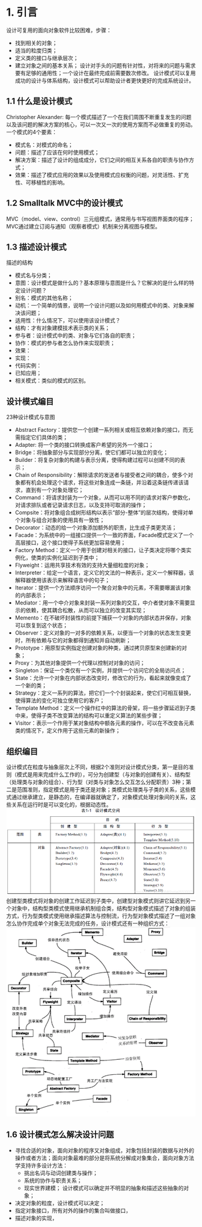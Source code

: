 # 1. 引言
设计可复用的面向对象软件比较困难，步骤：
- 找到相关的对象；
- 适当的粒度归类；
- 定义类的接口与继承层次；
- 建立对象之间的基本关系；
设计对手头的问题有针对性，对将来的问题与需求要有足够的通用性；一个设计在最终完成前需要数次修改。
设计模式可以复用成功的设计与体系结构，设计模式可以帮助设计者更快更好的完成系统设计。
## 1.1 什么是设计模式
Christopher Alexander: 每一个模式描述了一个在我们周围不断重复发生的问题以及该问题的解决方案的核心，可以一次又一次的使用方案而不必做重复的劳动。
一个模式的4个要素：
- 模式名：对模式的命名；
- 问题：描述了应该在何时使用模式；
- 解决方案：描述了设计的组成成分，它们之间的相互关系各自的职责与协作方式；
- 效果：描述了模式应用的效果以及使用模式应权衡的问题，对灵活性、扩充性、可移植性的影响。
## 1.2 Smalltalk MVC中的设计模式
MVC（model、view、control）三元组模式，通常用与书写视图界面类的程序；MVC通过建立订阅与通知（观察者模式）机制来分离视图与模型。
## 1.3 描述设计模式
描述的结构
- 模式名与分类；
- 意图：设计模式是做什么的？基本原理与意图是什么？它解决的是什么样的特定设计问题？
- 别名：模式的其他名称；
- 动机：一个简单的情景，说明一个设计问题以及如何用模式中的类、对象来解决该问题；
- 适用性：什么情况下，可以使用该设计模式？
- 结构：才有对象建模技术表示类的关系；
- 参与者：设计模式中的类、对象与它们各自的职责；
- 协作：模式的参与者怎么协作来实现职责；
- 效果：
- 实现：
- 代码实例：
- 已知应用；
- 相关模式：类似的模式的区别。
## 设计模式编目
23种设计模式与意图
- Abstract Factory：提供您一个创建一系列相关或相互依赖对象的接口，而无需指定它们具体的类；
- Adapter: 将一个类的接口转换成客户希望的另外一个接口；
- Bridge：将抽象部分与实现部分分离，使它们都可以独立的变化；
- Builder：将复杂对象的构建与表示分离，使得构建过程可以创建不同的表示；
- Chain of Responsibility：解除请求的发送者与接受者之间的耦合，使多个对象都有机会处理这个请求，将这些对象连成一条链，并沿着这条链传递该请求，直到有一个对象处理它；
- Command：将请求封装为一个对象，从而可以用不同的请求对客户参数化，对请求排队或者记录请求日志，以及支持可取消的操作；
- Compsite：将对象组合成树形结构以表示“部分-整体”的层次结构，使得对单个对象与组合对象的使用具有一致性；
- Decorator：动态的给一个对象添加额外的职责，比生成子类更灵活；
- Facade：为系统中的一组接口提供一个一致的界面，Facade模式定义了一个高层接口，这个接口使得子系统更加容易使用；
- Factory Method：定义一个用于创建对相关的接口，让子类决定将哪个类实例化，使类的实例化延迟到子类中；
- Flyweight：运用共享技术有效的支持大量细粒度的对象；
- Interpreter：给定一个语言，定义它的文法的一种表示，定义一个解释器，该解释器使用该表示来解释语言中的句子；
- Iterator：提供一个方法顺序访问一个聚合对象中的元素，不需要曝漏该对象的内部表示；
- Mediator：用一个中介对象来封装一系列对象的交互，中介者使对象不需要显示的依赖，使其耦合松散，从而可以独立的改变其实现；
- Memento：在不破坏封装性的前提下捕获一个对象的内部状态并保存，对象可以恢复到这个状态；
- Observer：定义对象的一对多的依赖关系，以便当一个对象的状态发生变更时，所有依赖与它的对象都得到通知并自动刷新；
- Prototype：用原型实例指定创建对象的种类，通过拷贝原型来创建新的对象；
- Proxy：为其他对象提供一个代理以控制对对象的访问；
- Singleton：保证一个类仅有一个实例，并提供一个访问它的全局访问点；
- State：允许一个对象在内部状态改变时，修改它的行为，看起来就像变成了一个新的类；
- Strategy：定义一系列的算法，把它们一个个封装起来，使它们可相互替换，使得算法的变化可独立使用它的客户；
- Template Method：定义一个操作红中的算法的骨架，将一些步骤延迟到子类中来，使得子类不改变算法的结构可以重定义算法的某些步骤；
- Visitor：表示一个作用于某对象结构中额各元素的操作，可以在不改变各元素类的情况下，定义作用于这些元素的新操作；
## 组织编目
设计模式在粒度与抽象层次上不同，根据2个准则对设计模式分类，第一是目的准则（模式是用来完成什么工作的），可分为创建型（与对象的创建有关）、结构型（处理类与对象的组合）、行为型（对类与对象怎么交互怎么分配职责）3种；第二是范围准则，指定模式是用于类还是对象；类模式处理类与子类的关系，这些模式通过继承建立，是静态的，在编译器就确定了，对象模式处理对象间的关系，这些关系在运行时是可以变化的，根据动态性。
![设计模式空间](附件/design_pattern/design_pattern_class.png)
  创建型类模式将对象的创建工作延迟到子类中，创建型对象模式则讲它延迟到另一个对象中，结构型类模式使用继承机制组合类，结构型对象模式描述了对象的组装方式，行为型类模式使用继承描述算法与控制流，行为型对象模式描述了一组对象怎么协作完成单个对象无法完成的任务，设计模式还有一种组织方式：
  ![设计模式之间的关系](附件/design_pattern/design_pattern_relationship.jpg)

## 1.6 设计模式怎么解决设计问题
- 寻找合适的对象，面向对象的程序又对象组成，对象包括封装的数据与对外的操作或者方法；面向对象最难的部分是将系统分解成对象集合，面向对象方法学支持许多设计方法：
   - 挑出名词与动词创建类与操作；
   - 系统的协作与职责关系；
   - 现实世界建模；
设计模式可以确定并不明显的抽象和描述这些抽象的对象；
- 决定对象的粒度，设计模式可以决定；
- 指定对象接口，所有对外的操作的集合叫做接口，
- 描述对象的实现，